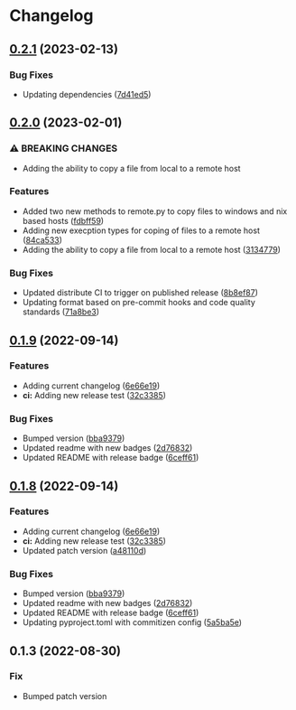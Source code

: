 # Changelog

## [0.2.1](https://github.com/swimlane/atomic-operator-runner/compare/0.2.0...0.2.1) (2023-02-13)


### Bug Fixes

* Updating dependencies ([7d41ed5](https://github.com/swimlane/atomic-operator-runner/commit/7d41ed56d39962423917ba41ea9614f0e4bd6e93))

## [0.2.0](https://github.com/swimlane/atomic-operator-runner/compare/0.1.9...0.2.0) (2023-02-01)


### ⚠ BREAKING CHANGES

* Adding the ability to copy a file from local to a remote host

### Features

* Added two new methods to remote.py to copy files to windows and nix based hosts ([fdbff59](https://github.com/swimlane/atomic-operator-runner/commit/fdbff59341002605559717a753773fe65166ddaa))
* Adding new execption types for coping of files to a remote host ([84ca533](https://github.com/swimlane/atomic-operator-runner/commit/84ca533e1df8d6fef737d02f063477278b6f05fe))
* Adding the ability to copy a file from local to a remote host ([3134779](https://github.com/swimlane/atomic-operator-runner/commit/3134779ead94d0ae7023c90e63f6dcd6e87c2943))


### Bug Fixes

* Updated distribute CI to trigger on published release ([8b8ef87](https://github.com/swimlane/atomic-operator-runner/commit/8b8ef8793578bff13cd184fbdde625b1856a992e))
* Updating format based on pre-commit hooks and code quality standards ([71a8be3](https://github.com/swimlane/atomic-operator-runner/commit/71a8be31dcb9857d50437b564e732db2f7f8c4f2))

## [0.1.9](https://github.com/swimlane/atomic-operator-runner/compare/0.1.8...0.1.9) (2022-09-14)


### Features

* Adding current changelog ([6e66e19](https://github.com/swimlane/atomic-operator-runner/commit/6e66e19bb195e08ad48b9ce14b65be101d7a5c2e))
* **ci:** Adding new release test ([32c3385](https://github.com/swimlane/atomic-operator-runner/commit/32c3385e71f713fb2502200b82665ebb6d607e09))


### Bug Fixes

* Bumped version ([bba9379](https://github.com/swimlane/atomic-operator-runner/commit/bba9379128f4b5774da09b50702734c048216e34))
* Updated readme with new badges ([2d76832](https://github.com/swimlane/atomic-operator-runner/commit/2d76832107c1a504560cf04db3d991f66d79479a))
* Updated README with release badge ([6ceff61](https://github.com/swimlane/atomic-operator-runner/commit/6ceff61ee2953d3cb8355fef5c2c5d12a5a68d78))

## [0.1.8](https://github.com/swimlane/atomic-operator-runner/compare/0.1.7...0.1.8) (2022-09-14)


### Features

* Adding current changelog ([6e66e19](https://github.com/swimlane/atomic-operator-runner/commit/6e66e19bb195e08ad48b9ce14b65be101d7a5c2e))
* **ci:** Adding new release test ([32c3385](https://github.com/swimlane/atomic-operator-runner/commit/32c3385e71f713fb2502200b82665ebb6d607e09))
* Updated patch version ([a48110d](https://github.com/swimlane/atomic-operator-runner/commit/a48110de122bb07b7c49fe7d1d2cb6500e32b524))


### Bug Fixes

* Bumped version ([bba9379](https://github.com/swimlane/atomic-operator-runner/commit/bba9379128f4b5774da09b50702734c048216e34))
* Updated readme with new badges ([2d76832](https://github.com/swimlane/atomic-operator-runner/commit/2d76832107c1a504560cf04db3d991f66d79479a))
* Updated README with release badge ([6ceff61](https://github.com/swimlane/atomic-operator-runner/commit/6ceff61ee2953d3cb8355fef5c2c5d12a5a68d78))
* Updating pyproject.toml with commitizen config ([5a5ba5e](https://github.com/swimlane/atomic-operator-runner/commit/5a5ba5e09350efd1f526d75cad27d013e6b9c051))

## 0.1.3 (2022-08-30)

### Fix

- Bumped patch version
